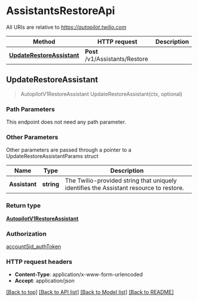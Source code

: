 # AssistantsRestoreApi

All URIs are relative to *https://autopilot.twilio.com*

Method | HTTP request | Description
------------- | ------------- | -------------
[**UpdateRestoreAssistant**](AssistantsRestoreApi.md#UpdateRestoreAssistant) | **Post** /v1/Assistants/Restore | 



## UpdateRestoreAssistant

> AutopilotV1RestoreAssistant UpdateRestoreAssistant(ctx, optional)





### Path Parameters

This endpoint does not need any path parameter.

### Other Parameters

Other parameters are passed through a pointer to a UpdateRestoreAssistantParams struct


Name | Type | Description
------------- | ------------- | -------------
**Assistant** | **string** | The Twilio-provided string that uniquely identifies the Assistant resource to restore.

### Return type

[**AutopilotV1RestoreAssistant**](AutopilotV1RestoreAssistant.md)

### Authorization

[accountSid_authToken](../README.md#accountSid_authToken)

### HTTP request headers

- **Content-Type**: application/x-www-form-urlencoded
- **Accept**: application/json

[[Back to top]](#) [[Back to API list]](../README.md#documentation-for-api-endpoints)
[[Back to Model list]](../README.md#documentation-for-models)
[[Back to README]](../README.md)

